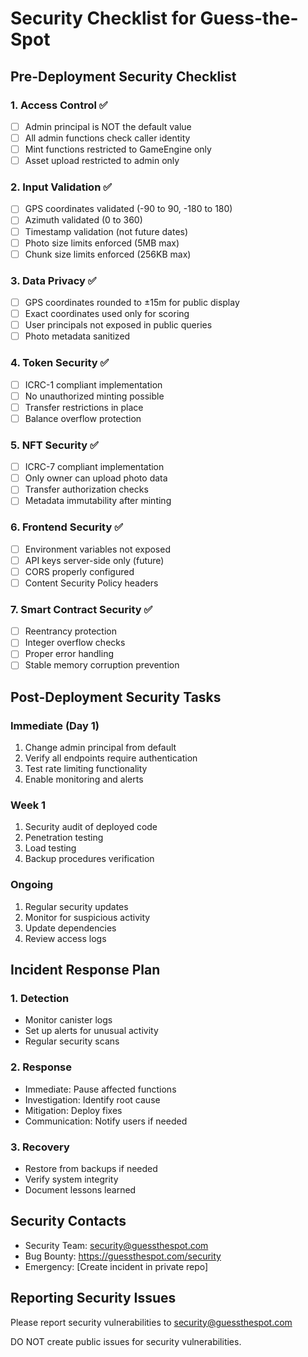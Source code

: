 # Security Checklist for Guess-the-Spot

## Pre-Deployment Security Checklist

### 1. Access Control ✅
- [ ] Admin principal is NOT the default value
- [ ] All admin functions check caller identity
- [ ] Mint functions restricted to GameEngine only
- [ ] Asset upload restricted to admin only

### 2. Input Validation ✅
- [ ] GPS coordinates validated (-90 to 90, -180 to 180)
- [ ] Azimuth validated (0 to 360)
- [ ] Timestamp validation (not future dates)
- [ ] Photo size limits enforced (5MB max)
- [ ] Chunk size limits enforced (256KB max)

### 3. Data Privacy ✅
- [ ] GPS coordinates rounded to ±15m for public display
- [ ] Exact coordinates used only for scoring
- [ ] User principals not exposed in public queries
- [ ] Photo metadata sanitized

### 4. Token Security ✅
- [ ] ICRC-1 compliant implementation
- [ ] No unauthorized minting possible
- [ ] Transfer restrictions in place
- [ ] Balance overflow protection

### 5. NFT Security ✅
- [ ] ICRC-7 compliant implementation
- [ ] Only owner can upload photo data
- [ ] Transfer authorization checks
- [ ] Metadata immutability after minting

### 6. Frontend Security ✅
- [ ] Environment variables not exposed
- [ ] API keys server-side only (future)
- [ ] CORS properly configured
- [ ] Content Security Policy headers

### 7. Smart Contract Security ✅
- [ ] Reentrancy protection
- [ ] Integer overflow checks
- [ ] Proper error handling
- [ ] Stable memory corruption prevention

## Post-Deployment Security Tasks

### Immediate (Day 1)
1. Change admin principal from default
2. Verify all endpoints require authentication
3. Test rate limiting functionality
4. Enable monitoring and alerts

### Week 1
1. Security audit of deployed code
2. Penetration testing
3. Load testing
4. Backup procedures verification

### Ongoing
1. Regular security updates
2. Monitor for suspicious activity
3. Update dependencies
4. Review access logs

## Incident Response Plan

### 1. Detection
- Monitor canister logs
- Set up alerts for unusual activity
- Regular security scans

### 2. Response
- Immediate: Pause affected functions
- Investigation: Identify root cause
- Mitigation: Deploy fixes
- Communication: Notify users if needed

### 3. Recovery
- Restore from backups if needed
- Verify system integrity
- Document lessons learned

## Security Contacts

- Security Team: security@guessthespot.com
- Bug Bounty: https://guessthespot.com/security
- Emergency: [Create incident in private repo]

## Reporting Security Issues

Please report security vulnerabilities to security@guessthespot.com

DO NOT create public issues for security vulnerabilities.